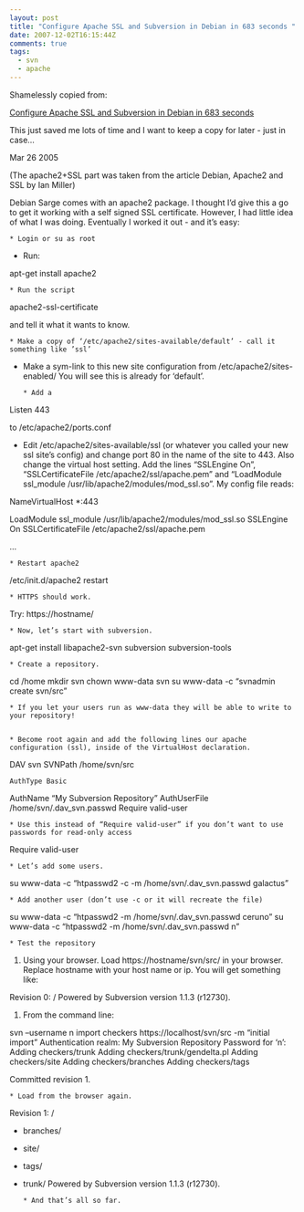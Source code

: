 ```yaml
---
layout: post
title: "Configure Apache SSL and Subversion in Debian in 683 seconds "
date: 2007-12-02T16:15:44Z
comments: true
tags:
  - svn
  - apache
---
```


Shamelessly copied from:

[Configure Apache SSL and Subversion in Debian in 683 seconds](http://www.geocities.com/arhuaco/doc/subversion/apache-subversion-in-debian.html)

This just saved me lots of time and I want to keep a copy for later - just in case…

Mar 26 2005

(The apache2+SSL part was taken from the article Debian, Apache2 and SSL by Ian Miller)

<!--more-->

Debian Sarge comes with an apache2 package. I thought I’d give this
a go to get it working with a self signed SSL certificate. However, I
had little idea of what I was doing. Eventually I worked it out - and
it’s easy:

    * Login or su as root

- Run:

apt-get install apache2

    * Run the script

apache2-ssl-certificate

and tell it what it wants to know.

    * Make a copy of ‘/etc/apache2/sites-available/default’ - call it something like ’ssl’

- Make a sym-link to this new site configuration from
  /etc/apache2/sites-enabled/ You will see this is already for
  ‘default’.

      * Add a

Listen 443

to /etc/apache2/ports.conf

- Edit /etc/apache2/sites-available/ssl (or whatever you called
  your new ssl site’s config) and change port 80 in the name of the site
  to 443. Also change the virtual host setting. Add the lines “SSLEngine
  On”, “SSLCertificateFile /etc/apache2/ssl/apache.pem” and “LoadModule
  ssl_module /usr/lib/apache2/modules/mod_ssl.so”. My config file reads:

NameVirtualHost \*:443

LoadModule ssl_module /usr/lib/apache2/modules/mod_ssl.so
SSLEngine On
SSLCertificateFile /etc/apache2/ssl/apache.pem

…

    * Restart apache2

/etc/init.d/apache2 restart

    * HTTPS should work.

Try: https://hostname/

    * Now, let’s start with subversion.

apt-get install libapache2-svn subversion subversion-tools

    * Create a repository.

cd /home
mkdir svn
chown www-data svn
su www-data -c “svnadmin create svn/src”

    * If you let your users run as www-data they will be able to write to your repository!


    * Become root again and add the following lines our apache configuration (ssl), inside of the VirtualHost declaration.

DAV svn
SVNPath /home/svn/src

    AuthType Basic

AuthName “My Subversion Repository”
AuthUserFile /home/svn/.dav_svn.passwd
Require valid-user

    * Use this instead of “Require valid-user” if you don’t want to use passwords for read-only access

Require valid-user

    * Let’s add some users.

su www-data -c “htpasswd2 -c -m /home/svn/.dav_svn.passwd galactus”

    * Add another user (don’t use -c or it will recreate the file)

su www-data -c “htpasswd2 -m /home/svn/.dav_svn.passwd ceruno”
su www-data -c “htpasswd2 -m /home/svn/.dav_svn.passwd n”

    * Test the repository

1.  Using your browser. Load https://hostname/svn/src/ in your
    browser. Replace hostname with your host name or ip. You will get
    something like:

Revision 0: /
Powered by Subversion version 1.1.3 (r12730).

1.  From the command line:

svn –username n import checkers https://localhost/svn/src -m “initial import”
Authentication realm: My Subversion Repository
Password for ‘n’:
Adding checkers/trunk
Adding checkers/trunk/gendelta.pl
Adding checkers/site
Adding checkers/branches
Adding checkers/tags

Committed revision 1.

    * Load from the browser again.

Revision 1: /

- branches/
- site/
- tags/
- trunk/
  Powered by Subversion version 1.1.3 (r12730).

      * And that’s all so far.

